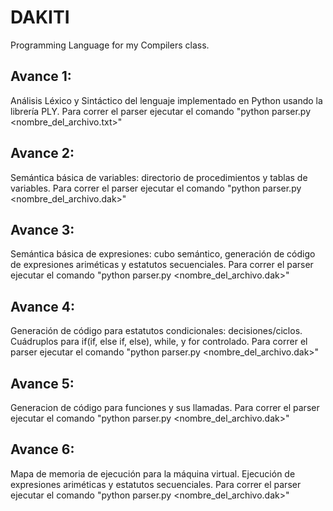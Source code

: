 # DAKITI
Programming Language for my Compilers class.


## Avance 1:
Análisis Léxico y Sintáctico del lenguaje implementado en Python usando la librería PLY. Para correr el parser ejecutar el comando "python parser.py <nombre_del_archivo.txt>"

## Avance 2:
Semántica básica de variables: directorio de procedimientos y tablas de variables. Para correr el parser ejecutar el comando "python parser.py <nombre_del_archivo.dak>"

## Avance 3:
Semántica básica de expresiones: cubo semántico, generación de código de expresiones ariméticas y estatutos secuenciales. Para correr el parser ejecutar el comando "python parser.py <nombre_del_archivo.dak>"

## Avance 4:
Generación de código para estatutos condicionales: decisiones/ciclos. Cuádruplos para if(if, else if, else), while, y for controlado. Para correr el parser ejecutar el comando "python parser.py <nombre_del_archivo.dak>"

## Avance 5:
Generacion de código para funciones y sus llamadas. Para correr el parser ejecutar el comando "python parser.py <nombre_del_archivo.dak>"

## Avance 6:
Mapa de memoria de ejecución para la máquina virtual. Ejecución de expresiones ariméticas y estatutos secuenciales. Para correr el parser ejecutar el comando "python parser.py <nombre_del_archivo.dak>"